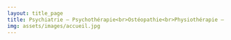 ```yaml
---
layout: title_page
title: Psychiatrie – Psychothérapie<br>Ostéopathie<br>Physiothérapie – Tai Chi For Health<br>Rue du Trésor 9 – 3ème étage - 2000 Neuchâtel
img: assets/images/accueil.jpg
---
```



